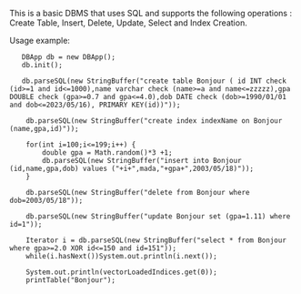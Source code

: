 This is a basic DBMS that uses SQL and supports the following operations : Create Table, Insert, Delete, Update, Select and Index Creation.

Usage example:


       DBApp db = new DBApp();
       db.init();
       
       db.parseSQL(new StringBuffer("create table Bonjour ( id INT check (id>=1 and id<=1000),name varchar check (name>=a and name<=zzzzz),gpa DOUBLE check (gpa>=0.7 and gpa<=4.0),dob DATE check (dob>=1990/01/01 and dob<=2023/05/16), PRIMARY KEY(id))"));

        db.parseSQL(new StringBuffer("create index indexName on Bonjour (name,gpa,id)"));

        for(int i=100;i<=199;i++) {
            double gpa = Math.random()*3 +1;
            db.parseSQL(new StringBuffer("insert into Bonjour (id,name,gpa,dob) values ("+i+",mada,"+gpa+",2003/05/18)"));
        }

        db.parseSQL(new StringBuffer("delete from Bonjour where dob=2003/05/18"));

        db.parseSQL(new StringBuffer("update Bonjour set (gpa=1.11) where id=1"));

        Iterator i = db.parseSQL(new StringBuffer("select * from Bonjour where gpa>=2.0 XOR id<=150 and id=151"));
        while(i.hasNext())System.out.println(i.next());

        System.out.println(vectorLoadedIndices.get(0));
        printTable("Bonjour");
